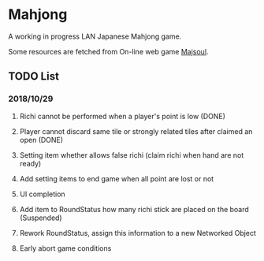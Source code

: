 # Mahjong

A working in progress LAN Japanese Mahjong game.

Some resources are fetched from On-line web game [Majsoul](http://www.majsoul.com/0/).

## TODO List

### 2018/10/29

1. Richi cannot be performed when a player's point is low (DONE)

1. Player cannot discard same tile or strongly related tiles after claimed an open (DONE)

1. Setting item whether allows false richi (claim richi when hand are not ready)

1. Add setting items to end game when all point are lost or not

1. UI completion

1. Add item to RoundStatus how many richi stick are placed on the board (Suspended)

1. Rework RoundStatus, assign this information to a new Networked Object

1. Early abort game conditions